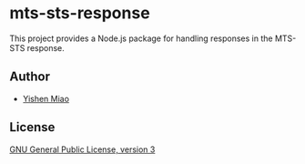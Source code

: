 # mts-sts-response

This project provides a Node.js package for handling responses in the MTS-STS response.

## Author

* [Yishen Miao](https://github.com/mys721tx)

## License

[GNU General Public License, version 3](http://www.gnu.org/licenses/gpl-3.0.html)
